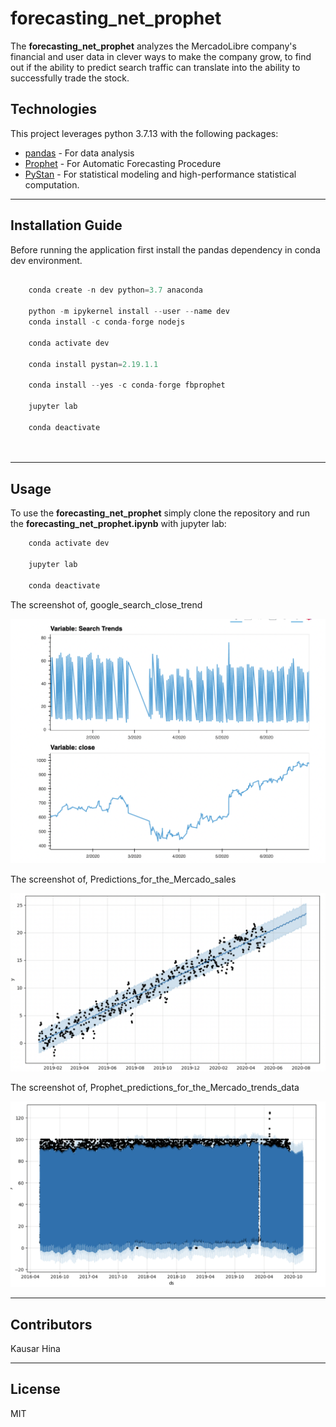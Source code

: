 # forecasting_net_prophet

The **forecasting_net_prophet** analyzes the MercadoLibre company's financial and user data in clever ways to make the company grow, to find out if the ability to predict search traffic can translate into the ability to successfully trade the stock.

## Technologies

This project leverages python 3.7.13 with the following packages:

* [pandas](https://pandas.pydata.org/) - For data analysis
* [Prophet](https://pypi.org/project/fbprophet/) - For Automatic Forecasting Procedure
* [PyStan](https://pystan.readthedocs.io/en/latest/) - For statistical modeling and high-performance statistical computation. 



---

## Installation Guide

Before running the application first install the pandas dependency in conda dev environment.

```python

    conda create -n dev python=3.7 anaconda

    python -m ipykernel install --user --name dev
    conda install -c conda-forge nodejs

    conda activate dev

    conda install pystan=2.19.1.1

    conda install --yes -c conda-forge fbprophet

    jupyter lab

    conda deactivate 

  
```

---


## Usage

To use the **forecasting_net_prophet** simply clone the repository and run the **forecasting_net_prophet.ipynb** with jupyter lab:

```python
    conda activate dev

    jupyter lab

    conda deactivate 
```

The screenshot of, google_search_close_trend

![google_search_close_trend](Images/google_search_close_trend.png)


The screenshot of, Predictions_for_the_Mercado_sales

![Predictions_for_the_Mercado_sales](Images/Predictions_for_the_Mercado_sales.png)


The screenshot of, Prophet_predictions_for_the_Mercado_trends_data

![Prophet_predictions_for_the_Mercado_trends_data](Images/Prophet_predictions_for_the_Mercado_trends_data.png)



---

## Contributors

Kausar Hina

---

## License

MIT

